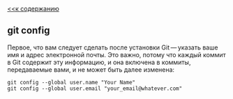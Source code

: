 [<<к содержанию](./readme.md) 

## git config

Первое, что вам следует сделать после установки Git — указать ваше имя и адрес электронной почты. Это важно, потому что каждый коммит в Git содержит эту информацию, и она включена в коммиты, передаваемые вами, и не может быть далее изменена:

```bash=
git config --global user.name "Your Name"
git config --global user.email "your_email@whatever.com"
```